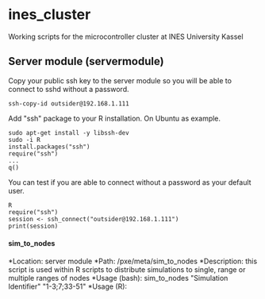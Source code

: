 # ines_cluster
Working scripts for the microcontroller cluster at INES University Kassel

## Server module (servermodule)

Copy your public ssh key to the server module so you will be able to connect to sshd without a password.
```
ssh-copy-id outsider@192.168.1.111
```

Add "ssh" package to your R installation. On Ubuntu as example.
```
sudo apt-get install -y libssh-dev
sudo -i R
install.packages("ssh")
require("ssh")
...
q()
```

You can test if you are able to connect without a password as your default user.
```
R
require("ssh")
session <- ssh_connect("outsider@192.168.1.111")
print(session)
```

#### sim_to_nodes

*Location: server module
*Path: /pxe/meta/sim_to_nodes
*Description: this script is used within R scripts to distribute simulations to single, range or multiple ranges of nodes
*Usage (bash):	sim_to_nodes "Simulation Identifier" "1-3;7;33-51"
*Usage (R):		
